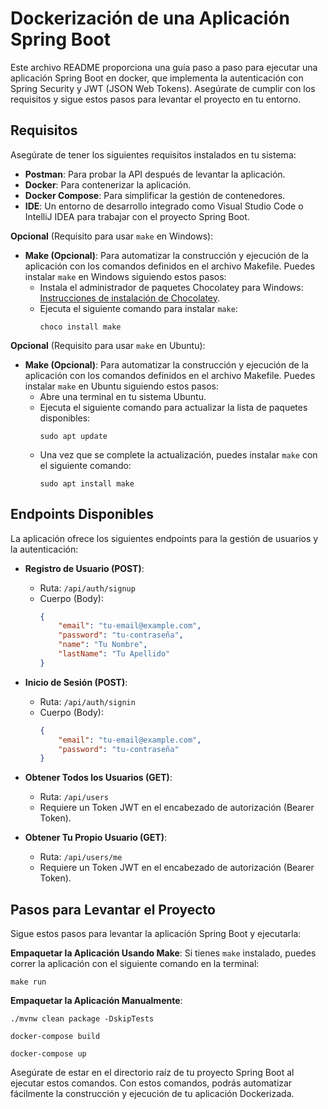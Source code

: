 # Dockerización de una Aplicación Spring Boot

Este archivo README proporciona una guía paso a paso para ejecutar una aplicación Spring Boot en docker, que implementa la autenticación con Spring Security y JWT (JSON Web Tokens). Asegúrate de cumplir con los requisitos y sigue estos pasos para levantar el proyecto en tu entorno.

## Requisitos

Asegúrate de tener los siguientes requisitos instalados en tu sistema:

- **Postman**: Para probar la API después de levantar la aplicación.
- **Docker**: Para contenerizar la aplicación.
- **Docker Compose**: Para simplificar la gestión de contenedores.
- **IDE**: Un entorno de desarrollo integrado como Visual Studio Code o IntelliJ IDEA para trabajar con el proyecto Spring Boot.

**Opcional** (Requisito para usar `make` en Windows):

- **Make (Opcional)**: Para automatizar la construcción y ejecución de la aplicación con los comandos definidos en el archivo Makefile. Puedes instalar `make` en Windows siguiendo estos pasos:
    - Instala el administrador de paquetes Chocolatey para Windows: [Instrucciones de instalación de Chocolatey](https://chocolatey.org/install).
    - Ejecuta el siguiente comando para instalar `make`:
      ```shell
      choco install make
      ```

**Opcional** (Requisito para usar `make` en Ubuntu):

- **Make (Opcional)**: Para automatizar la construcción y ejecución de la aplicación con los comandos definidos en el archivo Makefile. Puedes instalar `make` en Ubuntu siguiendo estos pasos:
    - Abre una terminal en tu sistema Ubuntu.
    - Ejecuta el siguiente comando para actualizar la lista de paquetes disponibles:
      ```shell
      sudo apt update
      ```
    - Una vez que se complete la actualización, puedes instalar `make` con el siguiente comando:
      ```shell
      sudo apt install make
      ```

## Endpoints Disponibles

La aplicación ofrece los siguientes endpoints para la gestión de usuarios y la autenticación:

- **Registro de Usuario (POST)**:
    - Ruta: `/api/auth/signup`
    - Cuerpo (Body):
        ```json
        {
            "email": "tu-email@example.com",
            "password": "tu-contraseña",
            "name": "Tu Nombre",
            "lastName": "Tu Apellido"
        }
        ```

- **Inicio de Sesión (POST)**:
    - Ruta: `/api/auth/signin`
    - Cuerpo (Body):
        ```json
        {
            "email": "tu-email@example.com",
            "password": "tu-contraseña"
        }
        ```

- **Obtener Todos los Usuarios (GET)**:
    - Ruta: `/api/users`
    - Requiere un Token JWT en el encabezado de autorización (Bearer Token).

- **Obtener Tu Propio Usuario (GET)**:
    - Ruta: `/api/users/me`
    - Requiere un Token JWT en el encabezado de autorización (Bearer Token).

## Pasos para Levantar el Proyecto

Sigue estos pasos para levantar la aplicación Spring Boot y ejecutarla:

**Empaquetar la Aplicación Usando Make**:
   Si tienes `make` instalado, puedes correr la aplicación con el siguiente comando en la terminal:

   ```shell
   make run
   ```
**Empaquetar la Aplicación Manualmente**:
  ```shell
  ./mvnw clean package -DskipTests
  ```

  ```shell
  docker-compose build
  ```

  ```shell
  docker-compose up
  ```

Asegúrate de estar en el directorio raíz de tu proyecto Spring Boot al ejecutar estos comandos. Con estos comandos, podrás automatizar fácilmente la construcción y ejecución de tu aplicación Dockerizada.
